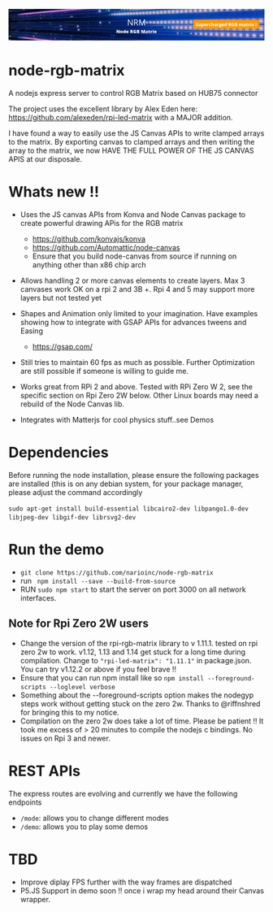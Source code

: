 ![alt text](https://raw.githubusercontent.com/narioinc/node-rgb-matrix/main/header.png)

# node-rgb-matrix
A nodejs express server to control RGB Matrix based on HUB75 connector

The project uses the excellent library by Alex Eden here: https://github.com/alexeden/rpi-led-matrix with a MAJOR addition.

I have found a way to easily use the JS Canvas APIs to write clamped arrays to the matrix. By exporting canvas to clamped arrays and then writing the array to the matrix, we now HAVE 
THE FULL POWER OF THE JS CANVAS APIS at our disposale. 

# Whats new !!
* Uses the JS canvas APIs from Konva and Node Canvas package to create powerful drawing APis for the 
RGB matrix 
    * https://github.com/konvajs/konva
    * https://github.com/Automattic/node-canvas
    * Ensure that you build node-canvas from source if running on anything other than x86 chip arch
* Allows handling 2 or more canvas elements to create layers. Max 3 canvases work OK on a rpi 2 and 3B +. Rpi 4 and 5 may support more layers but not tested yet    
* Shapes and Animation only limited to your imagination. Have examples showing how to integrate with GSAP APIs for advances tweens and Easing
    * https://gsap.com/

* Still tries to maintain 60 fps as much as possible. Further Optimization are still possible if someone is willing to guide me.
* Works great from RPi 2 and above. Tested with RPi Zero W 2, see the specific section on Rpi Zero 2W below. Other Linux boards may need a rebuild of the Node Canvas lib.
* Integrates with Matterjs for cool physics stuff..see Demos  

# Dependencies
Before running the node installation, please ensure the following packages are installed (this is on any debian system, for your package manager, please adjust the command accordingly

``` sudo apt-get install build-essential libcairo2-dev libpango1.0-dev libjpeg-dev libgif-dev librsvg2-dev ```

# Run the demo
* ```git clone https://github.com/narioinc/node-rgb-matrix```
* run ``` npm install --save --build-from-source```
* RUN ``` sudo npm start ``` to start the server on port 3000 on all network interfaces.

## Note for Rpi Zero 2W users
* Change the version of the rpi-rgb-matrix library to v 1.11.1. tested on rpi zero 2w to work. v1.12, 1.13 and 1.14 get stuck for a long time during compilation. Change to ```"rpi-led-matrix": "1.11.1"``` in package.json. You can try v1.12.2 or above if you feel brave !!
* Ensure that you can run npm install like so ```npm install --foreground-scripts --loglevel verbose```
* Something about the --foreground-scripts option makes the nodegyp steps work without getting stuck on the zero 2w. Thanks to @riffnshred for bringing this to my notice.
* Compilation on the zero 2w does take a lot of time. Please be patient !! It took me excess of > 20 minutes to compile the nodejs c bindings. No issues on Rpi 3 and newer.  

# REST APIs
The express routes are evolving and currently we have the following endpoints

* ```/mode```: allows you to change different modes
* ```/demo```: allows you to play some demos


# TBD
* Improve diplay FPS further with the way frames are dispatched 
* P5.JS Support in demo soon !! once i wrap my head around their Canvas wrapper. 

